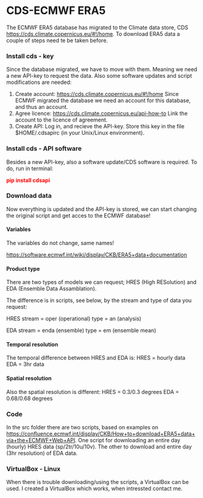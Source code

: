 # CDS-ECMWF ERA5 

The ECMWF ERA5 database has migrated to the Climate data store, CDS https://cds.climate.copernicus.eu/#!/home. To download ERA5 data a couple of steps need te be taken before.

### Install cds - key

Since the database migrated, we have to move with them. Meaning we need a new API-key to request the data. Also some software updates and script modifications are needed:

1. Create account:
https://cds.climate.copernicus.eu/#!/home 
Since ECMWF migrated the database we need an account for this database, and thus an account.
2. Agree licence:
https://cds.climate.copernicus.eu/api-how-to 
Link the account to the licence of agreement.
3. Create API:
Log in, and recieve the API-key. Store this key in the file $HOME/.cdsapirc (in your Unix/Linux environment). 

### Install cds - API software

Besides a new API-key, also a software update/CDS software is required. To do, run in terminal:

<font color=red>**pip install cdsapi**</font>

### Download data

Now everything is updated and the API-key is stored, we can start changing the original script and get acces to the ECMWF database!

#### Variables

The variables do not change, same names!

https://software.ecmwf.int/wiki/display/CKB/ERA5+data+documentation  

#### Product type

There are two types of models we can request; HRES (High RESolution) and EDA (Ensemble Data Assamblation).

The difference is in scripts, see below, by the stream and type of data you request:

HRES
stream = oper (operational)
type = an (analysis)

EDA
stream = enda (ensemble)
type = em (ensemble mean)

#### Temporal resolution

The temporal difference between HRES and EDA is:
HRES = hourly data
EDA = 3hr data

#### Spatial resolution

Also the spatial resolution is different:
HRES = 0.3/0.3 degrees
EDA = 0.68/0.68 degrees


### Code

In the src folder there are two scripts, based on examples on https://confluence.ecmwf.int/display/CKB/How+to+download+ERA5+data+via+the+ECMWF+Web+API. One script for downloading an entire day (hourly) HRES data (sp/2tr/10u/10v). The other to download and entire day (3hr resolution) of EDA data.

### VirtualBox - Linux

When there is trouble downloading/using the scripts, a VirtualBox can be used. I created a VirtualBox which works, when intressted contact me.
